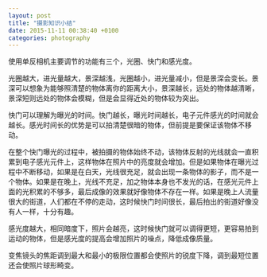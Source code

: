 ```yaml
---
layout: post
title: "摄影知识小结"
date: 2015-11-11 00:38:40 +0100
categories: photography
---
```


使用单反相机主要调节的功能有三个，光圈、快门和感光度。

光圈越大，进光量越大，景深越浅，光圈越小，进光量减小，但是景深会变长。景深可以想象为能够照清楚的物体离你的距离大小，景深越长，远处的物体越清晰，景深短则远处的物体会模糊，但是会显得近处的物体较为突出。

快门可以理解为曝光的时间。快门越长，曝光时间越长，电子元件感光的时间就会越长。感光时间长的优势是可以拍清楚很暗的物体，但前提是要保证该物体不移动。

在整个快门曝光的过程中，被拍摄的物体始终不动，该物体反射的光线就会一直积累到电子感光元件上，这样物体在照片中的亮度就会增加。但是如果物体在曝光过程中不断移动，如果是在白天，光线很充足，就会出现一条物体的影子，而不是一个物体。如果是在晚上，光线不充足，加之物体本身也不发光的话，在感光元件上面的光积累的不够多，最后成像的效果就好像物体不存在一样。如果是晚上人流量很大的街道，人们都在不停的走动，这时候快门时间很长，最后拍出的街道好像没有人一样，十分有趣。

感光度越大，相同暗度下，照片会越亮，这时候快门就可以调得更短，更容易拍到运动的物体，但是感光度的提高会增加照片的噪点，降低成像质量。

变焦镜头的焦距调到最大和最小的极限位置都会使照片的锐度下降，调到最短位置还会使照片球形畸变。
